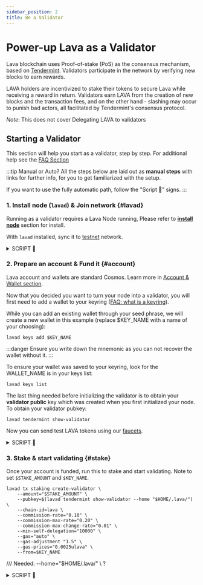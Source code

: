 ```yaml
---
sidebar_position: 2
title: Be a Validator
---
```

# Power-up Lava as a Validator
Lava blockchain uses Proof-of-stake (PoS) as the consensus mechanism, based on [Tendermint](https://tendermint.com/). Validators participate in the network by verifying new blocks to earn rewards.

LAVA holders are incentivized to stake their tokens to secure Lava while receiving a reward in return.
Validators earn LAVA from the creation of new blocks and the transaction fees, and on the other hand - slashing may occur to punish bad actors, all facilitated by Tendermint's consensus protocol. 

_Note_: This does not cover Delegating LAVA to validators

## Starting a Validator
This section will help you start as a validator, step by step.
For additional help see the [FAQ Section](faq.md)

:::tip Manual or Auto?
All the steps below are laid out as **manual steps** with links for further info, for you to get familiarized with the setup.

If you want to use the fully automatic path, follow the "Script 🚀" signs.
:::

### 1. Install node (`lavad`) & Join network {#lavad}
Running as a validator requires a Lava Node running, Please refer to **[install node](lava-node-intro.md)** section for install.

With `lavad` installed, sync it to [testnet](./lava-blockchain/join-testnet.md) network.


<details>

<summary>SCRIPT 🚀</summary>


**Prepare**
```bash
sudo apt update
``` 

```bash
sudo apt install curl unzip coreutils -y
```

**Install and join the network**

Running the script will:

1. Install `lavad`
2. Join the testnet
3. Sync to latest block

```bash
curl -s --location --request GET 'https://get.lavanet.xyz/pnet_join_network' --header 'Authorization: Basic OHRmem1Ta2VuSE1CajhwcDpSRXBhYWZmS2I3TTNQNlBt' > 00_join_network.sh && \
    chmod +x 00_join_network.sh && \
    ./00_join_network.sh production
```

🛟 Problems? Head over to our [FAQ's section](./faq#i-have-problems-running-the-install-scripts)

</details>

### 2. Prepare an account & Fund it {#account}
Lava account and wallets are standard Cosmos. Learn more in [Account & Wallet section](wallet).

Now that you decided you want to turn your node into a validator, you will first need to add a wallet to your keyring ([FAQ: what is a keyring](faq#keyring)).

While you can add an existing wallet through your seed phrase, we will create a new wallet in this example (replace $KEY_NAME with a name of your choosing):

```
lavad keys add $KEY_NAME
```

:::danger
Ensure you write down the mnemonic as you can not recover the wallet without it. 
:::



To ensure your wallet was saved to your keyring, look for the WALLET_NAME is in your keys list:

```
lavad keys list
```

The last thing needed before initializing the validator is to obtain your **validator public** key which was created when you first initialized your node. To obtain your validator pubkey:

```
lavad tendermint show-validator
```

Now you can send test LAVA tokens using our [faucets](./lava-blockchain/faucet.mdx).

<details>

<summary>SCRIPT 🚀</summary>

If you don't have an account already, you can use this script to create one for you:

```bash
curl --location --request GET 'https://get.lavanet.xyz/pnet_run_node' \
--header 'Authorization: Basic OHRmem1Ta2VuSE1CajhwcDpSRXBhYWZmS2I3TTNQNlBt' > 01_run_node.sh && \
chmod +x 01_run_node.sh && \
./01_run_node.sh production create_account
```

Script finished? Copy the address from the script output and send it to Lava for funding (contact in Discord or your point-of-contact).

(Example address: `lava@1xtlgz4nugxducwscc7zm2lkumagluf6jj8m599`)
</details>

### 3. Stake & start validating {#stake}

Once your account is funded, run this to stake and start validating.
Note to set `$STAKE_AMOUNT` and `$KEY_NAME`.
```
lavad tx staking create-validator \
    --amount="$STAKE_AMOUNT" \
    --pubkey=$(lavad tendermint show-validator --home "$HOME/.lava/") \
    --chain-id=lava \
    --commission-rate="0.10" \
    --commission-max-rate="0.20" \
    --commission-max-change-rate="0.01" \
    --min-self-delegation="10000" \
    --gas="auto" \
    --gas-adjustment "1.5" \
    --gas-prices="0.0025ulava" \
    --from=$KEY_NAME
```

/// Needed:     --home="$HOME/.lava/" \ ?

<details>

<summary>SCRIPT 🚀</summary>

```bash
curl --location --request GET 'https://get.lavanet.xyz/pnet_run_node' \
--header 'Authorization: Basic OHRmem1Ta2VuSE1CajhwcDpSRXBhYWZmS2I3TTNQNlBt' > 01_run_node.sh && \
chmod +x 01_run_node.sh && \
./01_run_node.sh production stake_validator
```

</details>